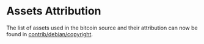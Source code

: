 # Assets Attribution

The list of assets used in the bitcoin source and their attribution can now be found in [contrib/debian/copyright](../contrib/debian/copyright).
